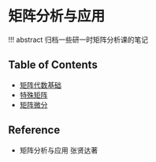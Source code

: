 # 矩阵分析与应用

!!! abstract
    归档一些研一时矩阵分析课的笔记

## Table of Contents

- [矩阵代数基础](lec1/)
- [特殊矩阵](lec2/)
- [矩阵微分](lec3/)

## Reference

- 矩阵分析与应用 张贤达著